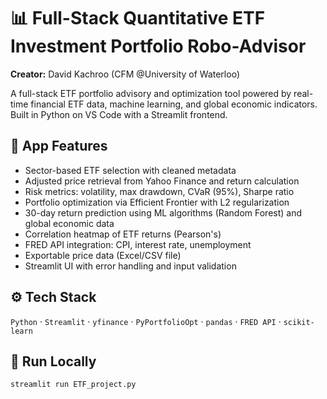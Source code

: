 # 📊 Full-Stack Quantitative ETF Investment Portfolio Robo-Advisor

**Creator:** David Kachroo (CFM @University of Waterloo)

A full-stack ETF portfolio advisory and optimization tool powered by real-time financial ETF data, machine learning, and global economic indicators. Built in Python on VS Code with a Streamlit frontend.

## 🔧 App Features

- Sector-based ETF selection with cleaned metadata
- Adjusted price retrieval from Yahoo Finance and return calculation
- Risk metrics: volatility, max drawdown, CVaR (95%), Sharpe ratio
- Portfolio optimization via Efficient Frontier with L2 regularization
- 30-day return prediction using ML algorithms (Random Forest) and global economic data
- Correlation heatmap of ETF returns (Pearson's)
- FRED API integration: CPI, interest rate, unemployment
- Exportable price data (Excel/CSV file)
- Streamlit UI with error handling and input validation

## ⚙️ Tech Stack

`Python` · `Streamlit` · `yfinance` · `PyPortfolioOpt` · `pandas` · `FRED API` · `scikit-learn`

## 🚀 Run Locally

```bash
streamlit run ETF_project.py

